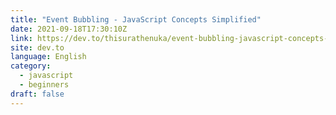 ```yaml
---
title: "Event Bubbling - JavaScript Concepts Simplified"
date: 2021-09-18T17:30:10Z
link: https://dev.to/thisurathenuka/event-bubbling-javascript-concepts-simplified-8bi?utm_medium=RSS&utm_source=news.12bit.vn
site: dev.to
language: English
category:
  - javascript
  - beginners
draft: false
---
```


